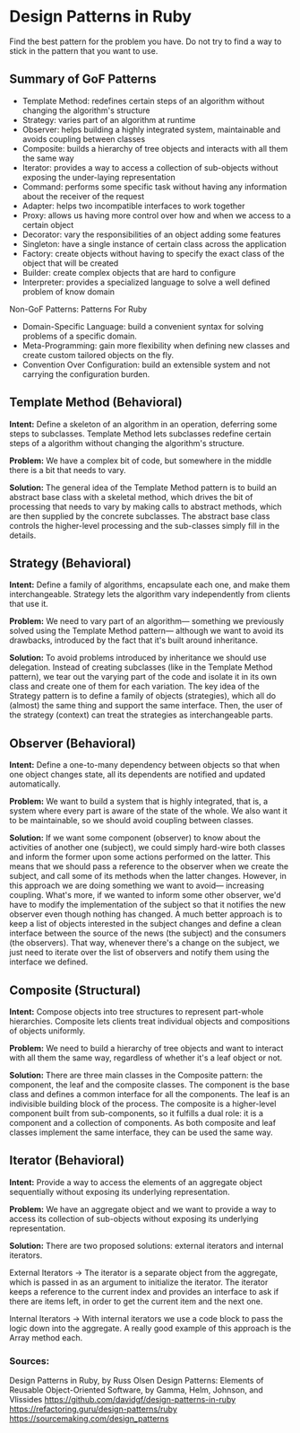 # Design Patterns in Ruby
Find the best pattern for the problem you have. Do not try to find a way to stick in the pattern that you want to use.

## Summary of GoF Patterns
- Template Method: redefines certain steps of an algorithm without changing the algorithm's structure
- Strategy: varies part of an algorithm at runtime
- Observer: helps building a highly integrated system, maintainable and avoids coupling between classes
- Composite: builds a hierarchy of tree objects and interacts with all them the same way
- Iterator: provides a way to access a collection of sub-objects without exposing the under-laying representation
- Command: performs some specific task without having any information about the receiver of the request
- Adapter: helps two incompatible interfaces to work together
- Proxy: allows us having more control over how and when we access to a certain object
- Decorator: vary the responsibilities of an object adding some features
- Singleton: have a single instance of certain class across the application
- Factory: create objects without having to specify the exact class of the object that will be created
- Builder: create complex objects that are hard to configure
- Interpreter: provides a specialized language to solve a well defined problem of know domain

Non-GoF Patterns: Patterns For Ruby
- Domain-Specific Language: build a convenient syntax for solving problems of a specific domain.
- Meta-Programming: gain more flexibility when defining new classes and create custom tailored objects on the fly.
- Convention Over Configuration: build an extensible system and not carrying the configuration burden.

## Template Method (Behavioral)
**Intent:** 
Define a skeleton of an algorithm in an operation, deferring some steps to subclasses. Template Method lets subclasses redefine certain steps of a algorithm without changing the algorithm's structure.

**Problem:** 
We have a complex bit of code, but somewhere in the middle there is a bit that needs to vary.

**Solution:** 
The general idea of the Template Method pattern is to build an abstract base class with a skeletal method, which drives the bit of processing that needs to vary by making calls to abstract methods, which are then supplied by the concrete subclasses. The abstract base class controls the higher-level processing and the sub-classes simply fill in the details.

## Strategy (Behavioral)
**Intent:** 
Define a family of algorithms, encapsulate each one, and make them interchangeable. Strategy lets the algorithm vary independently from clients that use it.

**Problem:** 
We need to vary part of an algorithm— something we previously solved using the Template Method pattern— although we want to avoid its drawbacks, introduced by the fact that it's built around inheritance.

**Solution:** 
To avoid problems introduced by inheritance we should use delegation. Instead of creating subclasses (like in the Template Method pattern), we tear out the varying part of the code and isolate it in its own class and create one of them for each variation. The key idea of the Strategy pattern is to define a family of objects (strategies), which all do (almost) the same thing and support the same interface. Then, the user of the strategy (context) can treat the strategies as interchangeable parts.

## Observer (Behavioral)
**Intent:** 
Define a one-to-many dependency between objects so that when one object changes state, all its dependents are notified and updated automatically.

**Problem:** 
We want to build a system that is highly integrated, that is, a system where every part is aware of the state of the whole. We also want it to be maintainable, so we should avoid coupling between classes.

**Solution:** 
If we want some component (observer) to know about the activities of another one (subject), we could simply hard-wire both classes and inform the former upon some actions performed on the latter. This means that we should pass a reference to the observer when we create the subject, and call some of its methods when the latter changes. However, in this approach we are doing something we want to avoid— increasing coupling. What's more, if we wanted to inform some other observer, we'd have to modify the implementation of the subject so that it notifies the new observer even though nothing has changed. A much better approach is to keep a list of objects interested in the subject changes and define a clean interface between the source of the news (the subject) and the consumers (the observers). That way, whenever there's a change on the subject, we just need to iterate over the list of observers and notify them using the interface we defined.

## Composite (Structural)
**Intent:** 
Compose objects into tree structures to represent part-whole hierarchies. Composite lets clients treat individual objects and compositions of objects uniformly.

**Problem:** 
We need to build a hierarchy of tree objects and want to interact with all them the same way, regardless of whether it's a leaf object or not.

**Solution:** 
There are three main classes in the Composite pattern: the component, the leaf and the composite classes. The component is the base class and defines a common interface for all the components. The leaf is an indivisible building block of the process. The composite is a higher-level component built from sub-components, so it fulfills a dual role: it is a component and a collection of components. As both composite and leaf classes implement the same interface, they can be used the same way.

## Iterator (Behavioral)
**Intent:** 
Provide a way to access the elements of an aggregate object sequentially without exposing its underlying representation.

**Problem:** 
We have an aggregate object and we want to provide a way to access its collection of sub-objects without exposing its underlying representation.

**Solution:** 
There are two proposed solutions: external iterators and internal iterators.

External Iterators -> The iterator is a separate object from the aggregate, which is passed in as an argument to initialize the iterator. The iterator keeps a reference to the current index and provides an interface to ask if there are items left, in order to get the current item and the next one.

Internal Iterators -> With internal iterators we use a code block to pass the logic down into the aggregate. A really good example of this approach is the Array method each.


### Sources:
Design Patterns in Ruby, by Russ Olsen
Design Patterns: Elements of Reusable Object-Oriented Software, by Gamma, Helm, Johnson, and Vlissides
https://github.com/davidgf/design-patterns-in-ruby
https://refactoring.guru/design-patterns/ruby
https://sourcemaking.com/design_patterns
